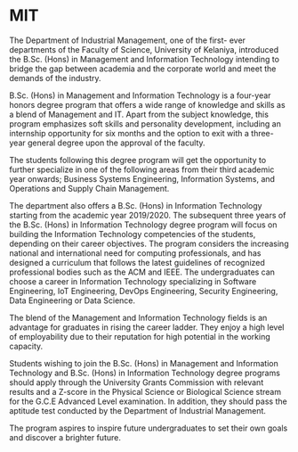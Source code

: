 # MIT

The Department of Industrial Management, one of the first-
ever departments of the Faculty of Science, University of Kelaniya,
introduced the B.Sc. (Hons) in Management and Information
Technology intending to bridge the gap between academia and
the corporate world and meet the demands of the industry.

B.Sc. (Hons) in Management and Information Technology is
a four-year honors degree program that offers a wide range of
knowledge and skills as a blend of Management and IT. Apart
from the subject knowledge, this program emphasizes soft skills
and personality development, including an internship opportunity
for six months and the option to exit with a three-year general
degree upon the approval of the faculty.

The students following this degree program will get the
opportunity to further specialize in one of the following areas
from their third academic year onwards; Business Systems
Engineering, Information Systems, and Operations and Supply
Chain Management.

The department also offers a B.Sc. (Hons) in Information
Technology starting from the academic year 2019/2020. The subsequent three years of the B.Sc. (Hons) in Information Technology
degree program will focus on building the Information Technology competencies of the students, depending on their career
objectives. The program considers the increasing national and international need for computing professionals, and has designed
a curriculum that follows the latest guidelines of recognized professional bodies such as the ACM and IEEE. The undergraduates
can choose a career in Information Technology specializing in Software Engineering, IoT Engineering, DevOps Engineering, Security
Engineering, Data Engineering or Data Science.

The blend of the Management and Information Technology fields is an advantage for graduates in rising the career ladder. They
enjoy a high level of employability due to their reputation for high potential in the working capacity.

Students wishing to join the B.Sc. (Hons) in Management and Information Technology and B.Sc. (Hons) in Information Technology
degree programs should apply through the University Grants Commission with relevant results and a Z-score in the Physical Science
or Biological Science stream for the G.C.E Advanced Level examination. In addition, they should pass the aptitude test conducted by
the Department of Industrial Management.

The program aspires to inspire future undergraduates to set their own goals and discover a brighter future.
